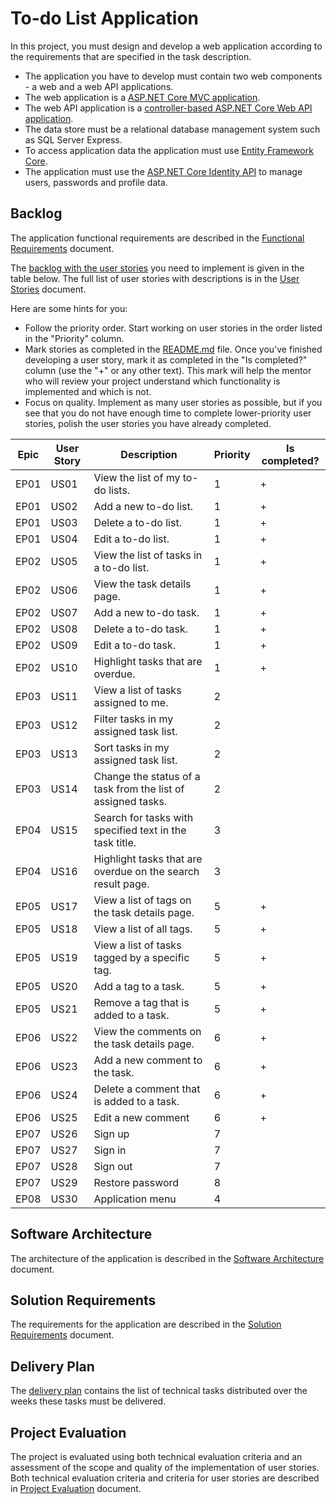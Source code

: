 # To-do List Application

In this project, you must design and develop a web application according to the requirements that are specified in the task description.
  * The application you have to develop must contain two web components - a web and a web API applications.
  * The web application is a [ASP.NET Core MVC application](https://learn.microsoft.com/en-us/aspnet/core/mvc/overview).
  * The web API application is a [controller-based ASP.NET Core Web API application](https://learn.microsoft.com/en-us/aspnet/core/fundamentals/apis).
  * The data store must be a relational database management system such as SQL Server Express.
  * To access application data the application must use [Entity Framework Core](https://learn.microsoft.com/en-us/ef/core/).
  * The application must use the [ASP.NET Core Identity API](https://learn.microsoft.com/en-us/aspnet/core/security/authentication/identity) to manage users, passwords and profile data.


## Backlog

The application functional requirements are described in the [Functional Requirements](functional-requirements.md) document.

The [backlog with the user stories](https://en.wikipedia.org/wiki/Product_backlog) you need to implement is given in the table below. The full list of user stories with descriptions is in the [User Stories](user-stories.md) document.

Here are some hints for you:
* Follow the priority order. Start working on user stories in the order listed in the "Priority" column.
* Mark stories as completed in the [README.md](README.md) file. Once you've finished developing a user story, mark it as completed in the "Is completed?" column (use the "+" or any other text). This mark will help the mentor who will review your project understand which functionality is implemented and which is not.
* Focus on quality. Implement as many user stories as possible, but if you see that you do not have enough time to complete lower-priority user stories, polish the user stories you have already completed.

| Epic | User Story | Description                                                                     | Priority | Is completed? |
|------|------------|---------------------------------------------------------------------------------|----------|---------------|
| EP01 | US01       | View the list of my to-do lists.                                                | 1        |       +       |
| EP01 | US02       | Add a new to-do list.                                                           | 1        |       +       |
| EP01 | US03       | Delete a to-do list.                                                            | 1        |       +       |
| EP01 | US04       | Edit a to-do list.                                                              | 1        |       +       |
| EP02 | US05       | View the list of tasks in a to-do list.                                         | 1        |       +       |
| EP02 | US06       | View the task details page.                                                     | 1        |       +       |
| EP02 | US07       | Add a new to-do task.                                                           | 1        |       +       |
| EP02 | US08       | Delete a to-do task.                                                            | 1        |       +       |
| EP02 | US09       | Edit a to-do task.                                                              | 1        |       +       |
| EP02 | US10       | Highlight tasks that are overdue.                                               | 1        |       +       |
| EP03 | US11       | View a list of tasks assigned to me.                                            | 2        |               |
| EP03 | US12       | Filter tasks in my assigned task list.                                          | 2        |               |
| EP03 | US13       | Sort tasks in my assigned task list.                                            | 2        |               |
| EP03 | US14       | Change the status of a task from the list of assigned tasks.                    | 2        |               |
| EP04 | US15       | Search for tasks with specified text in the task title.                         | 3        |               |
| EP04 | US16       | Highlight tasks that are overdue on the search result page.                     | 3        |               |
| EP05 | US17       | View a list of tags on the task details page.                                   | 5        |       +       |
| EP05 | US18       | View a list of all tags.                                                        | 5        |       +       |
| EP05 | US19       | View a list of tasks tagged by a specific tag.                                  | 5        |       +       |
| EP05 | US20       | Add a tag to a task.                                                            | 5        |       +       |
| EP05 | US21       | Remove a tag that is added to a task.                                           | 5        |       +       |
| EP06 | US22       | View the comments on the task details page.                                     | 6        |       +       |
| EP06 | US23       | Add a new comment to the task.                                                  | 6        |       +       |
| EP06 | US24       | Delete a comment that is added to a task.                                       | 6        |       +       |
| EP06 | US25       | Edit a new comment                                                              | 6        |       +       |
| EP07 | US26       | Sign up                                                                         | 7        |               |
| EP07 | US27       | Sign in                                                                         | 7        |               |
| EP07 | US28       | Sign out                                                                        | 7        |               |
| EP07 | US29       | Restore password                                                                | 8        |               |
| EP08 | US30       | Application menu                                                                | 4        |               |


## Software Architecture

The architecture of the application is described in the [Software Architecture](software-architecture.md) document.


## Solution Requirements

The requirements for the application are described in the [Solution Requirements](solution-requirements.md) document.


## Delivery Plan

The [delivery plan](delivery-plan.md) contains the list of technical tasks distributed over the weeks these tasks must be delivered.


## Project Evaluation

The project is evaluated using both technical evaluation criteria and an assessment of the scope and quality of the implementation of user stories. Both technical evaluation criteria and criteria for user stories are described in [Project Evaluation](project-evaluation.md) document.
